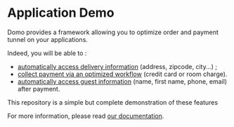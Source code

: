 # Application Demo

Domo provides a framework allowing you to optimize order and payment tunnel on your applications.

Indeed, you will be able to :

* [automatically access delivery information](https://docs.foundation.ki/domo/domo-pay-connect/access-delivery-information) \(address, zipcode, city...\) ;
* [collect payment via an optimized workflow](https://docs.foundation.ki/domo/domo-pay-connect/collect-a-payment) \(credit card or room charge\).
* [automatically access guest information](https://docs.foundation.ki/domo/domo-pay-connect/access-guest-information) \(name, first name, phone, email\) after payment.

This repository is a simple but complete demonstration of these features

For more information, please read [our documentation](https://docs.foundation.ki/domo/domo-pay-connect).
